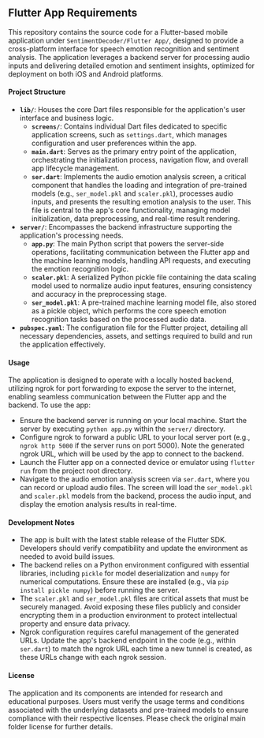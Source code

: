 ## Flutter App Requirements
This repository contains the source code for a Flutter-based mobile application under `SentimentDecoder/Flutter App/`, designed to provide a cross-platform interface for speech emotion recognition and sentiment analysis. The application leverages a backend server for processing audio inputs and delivering detailed emotion and sentiment insights, optimized for deployment on both iOS and Android platforms.

#### Project Structure
- **`lib/`**: Houses the core Dart files responsible for the application's user interface and business logic.
  - **`screens/`**: Contains individual Dart files dedicated to specific application screens, such as `settings.dart`, which manages configuration and user preferences within the app.
  - **`main.dart`**: Serves as the primary entry point of the application, orchestrating the initialization process, navigation flow, and overall app lifecycle management.
  - **`ser.dart`**: Implements the audio emotion analysis screen, a critical component that handles the loading and integration of pre-trained models (e.g., `ser_model.pkl` and `scaler.pkl`), processes audio inputs, and presents the resulting emotion analysis to the user. This file is central to the app's core functionality, managing model initialization, data preprocessing, and real-time result rendering.
- **`server/`**: Encompasses the backend infrastructure supporting the application's processing needs.
  - **`app.py`**: The main Python script that powers the server-side operations, facilitating communication between the Flutter app and the machine learning models, handling API requests, and executing the emotion recognition logic.
  - **`scaler.pkl`**: A serialized Python pickle file containing the data scaling model used to normalize audio input features, ensuring consistency and accuracy in the preprocessing stage.
  - **`ser_model.pkl`**: A pre-trained machine learning model file, also stored as a pickle object, which performs the core speech emotion recognition tasks based on the processed audio data.
- **`pubspec.yaml`**: The configuration file for the Flutter project, detailing all necessary dependencies, assets, and settings required to build and run the application effectively.

#### Usage
The application is designed to operate with a locally hosted backend, utilizing ngrok for port forwarding to expose the server to the internet, enabling seamless communication between the Flutter app and the backend. To use the app:
- Ensure the backend server is running on your local machine. Start the server by executing `python app.py` within the `server/` directory.
- Configure ngrok to forward a public URL to your local server port (e.g., `ngrok http 5000` if the server runs on port 5000). Note the generated ngrok URL, which will be used by the app to connect to the backend.
- Launch the Flutter app on a connected device or emulator using `flutter run` from the project root directory.
- Navigate to the audio emotion analysis screen via `ser.dart`, where you can record or upload audio files. The screen will load the `ser_model.pkl` and `scaler.pkl` models from the backend, process the audio input, and display the emotion analysis results in real-time.

#### Development Notes
- The app is built with the latest stable release of the Flutter SDK. Developers should verify compatibility and update the environment as needed to avoid build issues.
- The backend relies on a Python environment configured with essential libraries, including `pickle` for model deserialization and `numpy` for numerical computations. Ensure these are installed (e.g., via `pip install pickle numpy`) before running the server.
- The `scaler.pkl` and `ser_model.pkl` files are critical assets that must be securely managed. Avoid exposing these files publicly and consider encrypting them in a production environment to protect intellectual property and ensure data privacy.
- Ngrok configuration requires careful management of the generated URLs. Update the app's backend endpoint in the code (e.g., within `ser.dart`) to match the ngrok URL each time a new tunnel is created, as these URLs change with each ngrok session.

#### License
The application and its components are intended for research and educational purposes. Users must verify the usage terms and conditions associated with the underlying datasets and pre-trained models to ensure compliance with their respective licenses. Please check the original main folder license for further details.

